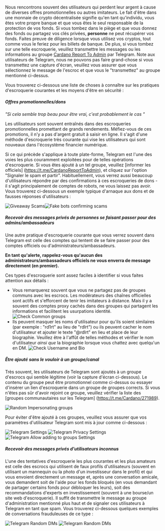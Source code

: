Nous rencontrons souvent des utilisateurs qui perdent leur argent à cause de diverses offres promotionnelles ou autres imitateurs. Le fait d'être dans une monnaie de crypto décentralisée signifie qu'en tant qu'individu, vous êtes votre propre banque et que vous êtes le seul responsable de la protection de vos fonds.
Si vous tombez dans le piège et que vous donnez des fonds ou partagez vos clés privées, **personne** ne peut récupérer vos fonds. Faites preuve de diligence lorsque vous utilisez vos cryptos, tout comme vous le feriez pour les billets de banque.
De plus, si vous tombez sur une telle escroquerie, veuillez transmettre les messages ou les informations au groupe [Cardano Report To Admin](https://t.me/CardanoReportToAdmin) par Telegram.
Note aux utilisateurs de Telegram, nous ne pouvons pas faire grand-chose si vous transmettez une capture d'écran, veuillez vous assurer que vous sélectionnez le message de l'escroc et que vous le "transmettez" au groupe mentionné ci-dessus.

Vous trouverez ci-dessous une liste de choses à connaître sur les pratiques d'escroquerie courantes et les moyens d'être en sécurité :

##### Offres promotionnelles/dons

*"Si cela semble trop beau pour être vrai, c'est probablement le cas "*

Les utilisateurs sont souvent entraînés dans des escroqueries promotionnelles promettant de grands rendements. Méfiez-vous de ces promotions, il n'y a pas d'argent gratuit à saisir en ligne.
Il s'agit d'une méthode d'escroquerie très courante qui vise les utilisateurs qui sont nouveaux dans l'écosystème financier numérique.

Si ce qui précède s'applique à toute plate-forme, Telegram est l'une des voies les plus couramment exploitées pour de telles opérations d'escroquerie. Si vous êtes ajouté à un tel groupe, veuillez [informer les officiels] (https://t.me/CardanoReportToAdmin), et cliquez sur l'option "Signaler le spam et partir". Habituellement, vous verrez aussi beaucoup d'utilisateurs répondre par des confirmations à ces escroqueries de dons - il s'agit principalement de comptes de robots, ne vous laissez pas avoir.
Vous trouverez ci-dessous un exemple typique d'arnaque aux dons et de fausses réponses d'utilisateurs :

![Giveaway Scams](https://raw.githubusercontent.com/cardano-community/support-faq/images/docs/images/giveaway-scam1.jpg)![Fake bots confirming scams](https://raw.githubusercontent.com/cardano-community/support-faq/images/docs/images/giveaway-scam2.jpg)

##### Recevoir des messages privés de personnes se faisant passer pour des admins/ambassadeurs

Une autre pratique d'escroquerie courante que vous verrez souvent dans Telegram est celle des comptes qui tentent de se faire passer pour des comptes officiels ou d'administrateurs/ambassadeurs.

**En tant qu'alerte, rappelez-vous qu'aucun des administrateurs/ambassadeurs officiels ne vous enverra de message directement (en premier).**

Ces types d'escroquerie sont assez faciles à identifier si vous faites attention aux détails :
- Vous remarquerez souvent que vous ne partagez pas de groupes communs avec les escrocs. Les modérateurs des chaînes officielles sont actifs et s'efforcent de tenir les imitateurs à distance. Mais il y a souvent des comptes proxy cachés dans des groupes qui partagent les informations et facilitent les usurpations identité.
![Check Common groups](https://raw.githubusercontent.com/cardano-community/support-faq/images/docs/images/tg-impersonator-check-1.jpg)
- Ils peuvent masquer les noms d'utilisateur pour qu'ils soient similaires (par exemple : "rd1rt" au lieu de "rdlrt") ou ils peuvent cacher le nom d'utilisateur et ajouter le texte "@rdlrt"  en lieu et place de leur biographie. Veuillez être à l'affût de telles méthodes et vérifier le nom d'utilisateur *ainsi que* la biographie lorsque vous chattez avec quelqu'un en DM.
![Check Username and Bio](https://raw.githubusercontent.com/cardano-community/support-faq/images/docs/images/tg-impersonator-check-2.jpg)

##### Être ajouté sans le vouloir à un groupe/canal

Très souvent, les utilisateurs de Telegram sont ajoutés à un groupe d'escrocs qui semble légitime (voir la capture d'écran ci-dessous). Le contenu du groupe peut être promotionnel comme ci-dessus ou essayer d'insérer un lien d'escroquerie dans un groupe de groupes corrects. Si vous n'êtes pas sûr d'avoir rejoint ce groupe, veuillez vérifier la liste des [groupes communautaires sur les Telegram] (https://t.me/Cardano/271989).

![Random Impersonating groups](https://raw.githubusercontent.com/cardano-community/support-faq/images/docs/images/random-impersonating-groups.jpg)

Pour éviter d'être ajouté à ces groupes, veuillez vous assurer que vos paramètres d'utilisateur Telegram sont mis à jour comme ci-dessous :

![Telegram Settings](https://raw.githubusercontent.com/cardano-community/support-faq/images/docs/images/tg-privacy-settings-1.jpg)
![Telegram Privacy Settings](https://raw.githubusercontent.com/cardano-community/support-faq/images/docs/images/tg-privacy-settings-2.jpg)
![Telegram Allow adding to groups Settings](https://raw.githubusercontent.com/cardano-community/support-faq/images/docs/images/tg-privacy-settings-3.jpg)

##### Recevoir des messages privés d'utilisateurs inconnus

L'une des tentatives d'escroquerie les plus courantes et les plus amateurs est celle des escrocs qui utilisent de faux profils d'utilisateurs (souvent en utilisant un mannequin ou la photo d'un investisseur dans le profil) et qui vous envoient directement un message et, après une conversation amicale, vous demandent soit de l'aide pour les fonds bloqués (en vous demandant de partager certains fonds pour débloquer les leurs), soit des recommandations d'experts en investissement (souvent à une bourse/un site web d'escroquerie). Il suffit de transmettre le message au groupe d'administration mentionné plus haut et de signaler ces utilisateurs à Telegram en tant que spam. Vous trouverez ci-dessous quelques exemples de conversations frauduleuses de ce type :

![Telegram Random DMs](https://raw.githubusercontent.com/cardano-community/support-faq/images/docs/images/tg-random-dm-1.jpg)
![Telegram Random DMs](https://raw.githubusercontent.com/cardano-community/support-faq/images/docs/images/tg-random-dm-2.jpg)
